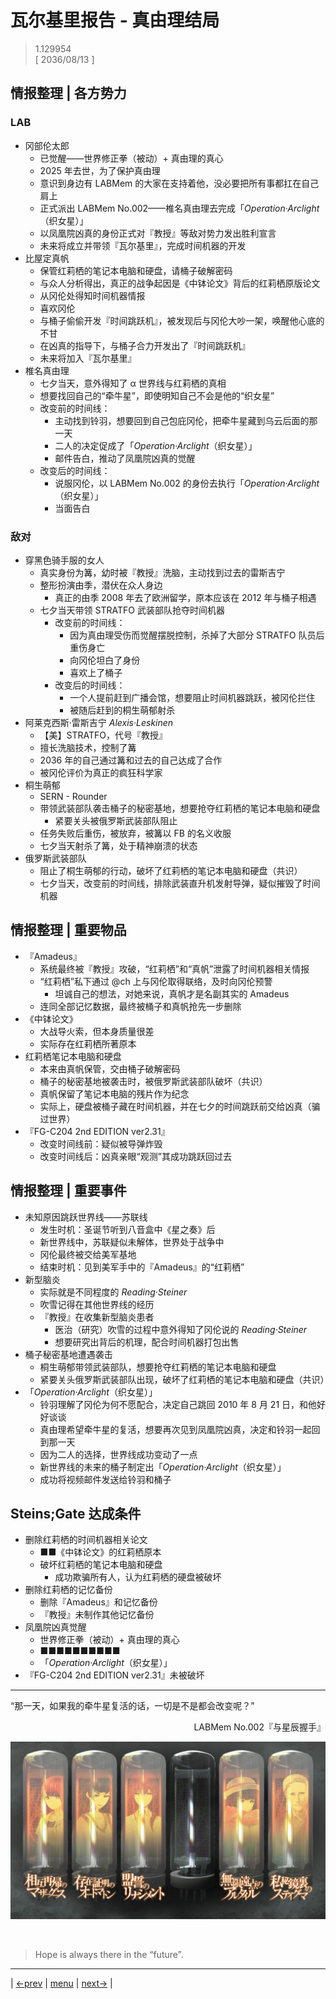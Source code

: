 # 瓦尔基里报告 - 真由理结局
> 1.129954  
> [ 2036/08/13 ]  

## 情报整理 | 各方势力
### LAB
- 冈部伦太郎
  - 已觉醒——世界修正拳（被动）+ 真由理的真心
  - 2025 年去世，为了保护真由理
  - 意识到身边有 LABMem 的大家在支持着他，没必要把所有事都扛在自己肩上
  - 正式派出 LABMem No.002——椎名真由理去完成「*Operation·Arclight*（织女星）」
  - 以凤凰院凶真的身份正式对『教授』等敌对势力发出胜利宣言
  - 未来将成立并带领『瓦尔基里』，完成时间机器的开发
- 比屋定真帆
  - 保管红莉栖的笔记本电脑和硬盘，请桶子破解密码
  - 与众人分析得出，真正的战争起因是《中钵论文》背后的红莉栖原版论文
  - 从冈伦处得知时间机器情报
  - 喜欢冈伦
  - 与桶子偷偷开发『时间跳跃机』，被发现后与冈伦大吵一架，唤醒他心底的不甘
  - 在凶真的指导下，与桶子合力开发出了『时间跳跃机』
  - 未来将加入『瓦尔基里』
- 椎名真由理
  - 七夕当天，意外得知了 α 世界线与红莉栖的真相
  - 想要找回自己的“牵牛星”，即使明知自己不会是他的“织女星”
  - 改变前的时间线：
    - 主动找到铃羽，想要回到自己包庇冈伦，把牵牛星藏到乌云后面的那一天
    - 二人的决定促成了「*Operation·Arclight*（织女星）」
    - 邮件告白，推动了凤凰院凶真的觉醒
  - 改变后的时间线：
    - 说服冈伦，以 LABMem No.002 的身份去执行「*Operation·Arclight*（织女星）」
    - 当面告白

### 敌对
- 穿黑色骑手服的女人
  - 真实身份为篝，幼时被『教授』洗脑，主动找到过去的雷斯吉宁
  - 整形扮演由季，潜伏在众人身边
    - 真正的由季 2008 年去了欧洲留学，原本应该在 2012 年与桶子相遇
  - 七夕当天带领 STRATFO 武装部队抢夺时间机器
    - 改变前的时间线：
      - 因为真由理受伤而觉醒摆脱控制，杀掉了大部分 STRATFO 队员后重伤身亡
      - 向冈伦坦白了身份
      - 喜欢上了桶子
    - 改变后的时间线：
      - 一个人提前赶到广播会馆，想要阻止时间机器跳跃，被冈伦拦住
      - 被随后赶到的桐生萌郁射杀
- 阿莱克西斯·雷斯吉宁 *Alexis·Leskinen*
  - 【美】STRATFO，代号『教授』
  - 擅长洗脑技术，控制了篝
  - 2036 年的自己通过篝和过去的自己达成了合作
  - 被冈伦评价为真正的疯狂科学家
- 桐生萌郁
  - SERN - Rounder
  - 带领武装部队袭击桶子的秘密基地，想要抢夺红莉栖的笔记本电脑和硬盘
    - 紧要关头被俄罗斯武装部队阻止
  - 任务失败后重伤，被放弃，被篝以 FB 的名义收服
  - 七夕当天射杀了篝，处于精神崩溃的状态
- 俄罗斯武装部队
  - 阻止了桐生萌郁的行动，破坏了红莉栖的笔记本电脑和硬盘（共识）
  - 七夕当天，改变前的时间线，排除武装直升机发射导弹，疑似摧毁了时间机器

## 情报整理 | 重要物品
- 『Amadeus』
  - 系统最终被『教授』攻破，“红莉栖”和“真帆”泄露了时间机器相关情报
  - “红莉栖”私下通过 @ch 上与冈伦取得联络，及时向冈伦预警
    - 坦诚自己的想法，对她来说，真帆才是名副其实的 Amadeus
  - 连同全部记忆数据，最终被桶子和真帆抢先一步删除
- 《中钵论文》
  - 大战导火索，但本身质量很差
  - 实际存在红莉栖所著原本
- 红莉栖笔记本电脑和硬盘
  - 本来由真帆保管，交由桶子破解密码
  - 桶子的秘密基地被袭击时，被俄罗斯武装部队破坏（共识）
  - 真帆保留了笔记本电脑的残片作为纪念
  - 实际上，硬盘被桶子藏在时间机器，并在七夕的时间跳跃前交给凶真（骗过世界）
- 『FG-C204 2nd EDITION ver2.31』
  - 改变时间线前：疑似被导弹炸毁
  - 改变时间线后：凶真亲眼“观测”其成功跳跃回过去

## 情报整理 | 重要事件
- 未知原因跳跃世界线——苏联线
  - 发生时机：圣诞节听到八音盒中《星之奏》后
  - 新世界线中，苏联疑似未解体，世界处于战争中
  - 冈伦最终被交给美军基地
  - 结束时机：见到美军手中的『Amadeus』的“红莉栖”
- 新型脑炎
  - 实际就是不同程度的 *Reading·Steiner*
  - 吹雪记得在其他世界线的经历
  - 『教授』在收集新型脑炎患者
    - 医治（研究）吹雪的过程中意外得知了冈伦说的 *Reading·Steiner*
    - 想要研究出背后的机理，配合时间机器打包出售
- 桶子秘密基地遭遇袭击
  - 桐生萌郁带领武装部队，想要抢夺红莉栖的笔记本电脑和硬盘
  - 紧要关头俄罗斯武装部队出现，破坏了红莉栖的笔记本电脑和硬盘（共识）
- 「*Operation·Arclight*（织女星）」
  - 铃羽理解了冈伦为何不愿配合，决定自己跳回 2010 年 8 月 21 日，和他好好谈谈
  - 真由理希望牵牛星的复活，想要再次见到凤凰院凶真，决定和铃羽一起回到那一天
  - 因为二人的选择，世界线成功变动了一点
  - 新世界线的未来的桶子制定出「*Operation·Arclight*（织女星）」
  - 成功将视频邮件发送给铃羽和桶子

## Steins;Gate 达成条件
- 删除红莉栖的时间机器相关论文
  - ■■《中钵论文》的红莉栖原本
  - 破坏红莉栖的笔记本电脑和硬盘
    - 成功欺骗所有人，认为红莉栖的硬盘被破坏
- 删除红莉栖的记忆备份
  - 删除『Amadeus』和记忆备份
  - 『教授』未制作其他记忆备份
- 凤凰院凶真觉醒
  - 世界修正拳（被动）+ 真由理的真心
  - ■■■■■■■■■■
  - 「*Operation·Arclight*（织女星）」
- 『FG-C204 2nd EDITION ver2.31』未被破坏

---

“那一天，如果我的牵牛星复活的话，一切是不是都会改变呢？”  
<p align="right">LABMem No.002『与星辰握手』</p>  

![](../static/image/0168-1.png)


<br/>

> Hope is always there in the “future”.
---

| [←prev](./0167) | [menu](../) | [next→](./0169) |
